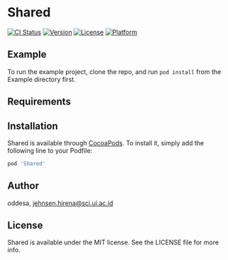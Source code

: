 # Shared

[![CI Status](https://img.shields.io/travis/oddesa/Shared.svg?style=flat)](https://travis-ci.org/oddesa/Shared)
[![Version](https://img.shields.io/cocoapods/v/Shared.svg?style=flat)](https://cocoapods.org/pods/Shared)
[![License](https://img.shields.io/cocoapods/l/Shared.svg?style=flat)](https://cocoapods.org/pods/Shared)
[![Platform](https://img.shields.io/cocoapods/p/Shared.svg?style=flat)](https://cocoapods.org/pods/Shared)

## Example

To run the example project, clone the repo, and run `pod install` from the Example directory first.

## Requirements

## Installation

Shared is available through [CocoaPods](https://cocoapods.org). To install
it, simply add the following line to your Podfile:

```ruby
pod 'Shared'
```

## Author

oddesa, jehnsen.hirena@sci.ui.ac.id

## License

Shared is available under the MIT license. See the LICENSE file for more info.
